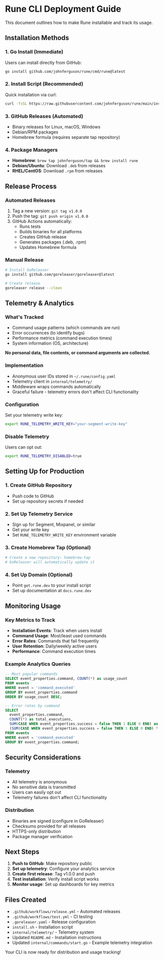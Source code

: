 # Rune CLI Deployment Guide

This document outlines how to make Rune installable and track its usage.

## Installation Methods

### 1. Go Install (Immediate)
Users can install directly from GitHub:
```bash
go install github.com/johnferguson/rune/cmd/rune@latest
```

### 2. Install Script (Recommended)
Quick installation via curl:
```bash
curl -fsSL https://raw.githubusercontent.com/johnferguson/rune/main/install.sh | sh
```

### 3. GitHub Releases (Automated)
- Binary releases for Linux, macOS, Windows
- Debian/RPM packages
- Homebrew formula (requires separate tap repository)

### 4. Package Managers
- **Homebrew**: `brew tap johnferguson/tap && brew install rune`
- **Debian/Ubuntu**: Download `.deb` from releases
- **RHEL/CentOS**: Download `.rpm` from releases

## Release Process

### Automated Releases
1. Tag a new version: `git tag v1.0.0`
2. Push the tag: `git push origin v1.0.0`
3. GitHub Actions automatically:
   - Runs tests
   - Builds binaries for all platforms
   - Creates GitHub release
   - Generates packages (.deb, .rpm)
   - Updates Homebrew formula

### Manual Release
```bash
# Install GoReleaser
go install github.com/goreleaser/goreleaser@latest

# Create release
goreleaser release --clean
```

## Telemetry & Analytics

### What's Tracked
- Command usage patterns (which commands are run)
- Error occurrences (to identify bugs)
- Performance metrics (command execution times)
- System information (OS, architecture)

**No personal data, file contents, or command arguments are collected.**

### Implementation
- Anonymous user IDs stored in `~/.rune/config.yaml`
- Telemetry client in `internal/telemetry/`
- Middleware wraps commands automatically
- Graceful failure - telemetry errors don't affect CLI functionality

### Configuration
Set your telemetry write key:
```bash
export RUNE_TELEMETRY_WRITE_KEY="your-segment-write-key"
```

### Disable Telemetry
Users can opt out:
```bash
export RUNE_TELEMETRY_DISABLED=true
```

## Setting Up for Production

### 1. Create GitHub Repository
- Push code to GitHub
- Set up repository secrets if needed

### 2. Set Up Telemetry Service
- Sign up for Segment, Mixpanel, or similar
- Get your write key
- Set `RUNE_TELEMETRY_WRITE_KEY` environment variable

### 3. Create Homebrew Tap (Optional)
```bash
# Create a new repository: homebrew-tap
# GoReleaser will automatically update it
```

### 4. Set Up Domain (Optional)
- Point `get.rune.dev` to your install script
- Set up documentation at `docs.rune.dev`

## Monitoring Usage

### Key Metrics to Track
- **Installation Events**: Track when users install
- **Command Usage**: Most/least used commands
- **Error Rates**: Commands that fail frequently
- **User Retention**: Daily/weekly active users
- **Performance**: Command execution times

### Example Analytics Queries
```sql
-- Most popular commands
SELECT event_properties.command, COUNT(*) as usage_count
FROM events 
WHERE event = 'command_executed'
GROUP BY event_properties.command
ORDER BY usage_count DESC;

-- Error rates by command
SELECT 
  event_properties.command,
  COUNT(*) as total_executions,
  SUM(CASE WHEN event_properties.success = false THEN 1 ELSE 0 END) as errors,
  (SUM(CASE WHEN event_properties.success = false THEN 1 ELSE 0 END) * 100.0 / COUNT(*)) as error_rate
FROM events 
WHERE event = 'command_executed'
GROUP BY event_properties.command;
```

## Security Considerations

### Telemetry
- All telemetry is anonymous
- No sensitive data is transmitted
- Users can easily opt out
- Telemetry failures don't affect CLI functionality

### Distribution
- Binaries are signed (configure in GoReleaser)
- Checksums provided for all releases
- HTTPS-only distribution
- Package manager verification

## Next Steps

1. **Push to GitHub**: Make repository public
2. **Set up telemetry**: Configure your analytics service
3. **Create first release**: Tag v1.0.0 and push
4. **Test installation**: Verify install script works
5. **Monitor usage**: Set up dashboards for key metrics

## Files Created

- `.github/workflows/release.yml` - Automated releases
- `.github/workflows/test.yml` - CI testing
- `.goreleaser.yaml` - Release configuration
- `install.sh` - Installation script
- `internal/telemetry/` - Telemetry system
- Updated `README.md` - Installation instructions
- Updated `internal/commands/start.go` - Example telemetry integration

Your CLI is now ready for distribution and usage tracking!